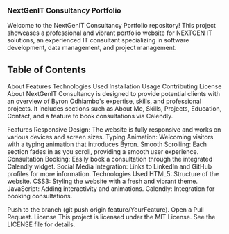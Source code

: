 ### NextGenIT Consultancy Portfolio
Welcome to the NextGenIT Consultancy Portfolio repository! This project showcases a professional and vibrant portfolio website for NEXTGEN IT solutions, an experienced IT consultant specializing in software development, data management, and project management.

## Table of Contents
About
Features
Technologies Used
Installation
Usage
Contributing
License
About
NextGenIT Consultancy is designed to provide potential clients with an overview of Byron Odhiambo's expertise, skills, and professional projects. It includes sections such as About Me, Skills, Projects, Education, Contact, and a feature to book consultations via Calendly.

Features
Responsive Design: The website is fully responsive and works on various devices and screen sizes.
Typing Animation: Welcoming visitors with a typing animation that introduces Byron.
Smooth Scrolling: Each section fades in as you scroll, providing a smooth user experience.
Consultation Booking: Easily book a consultation through the integrated Calendly widget.
Social Media Integration: Links to LinkedIn and GitHub profiles for more information.
Technologies Used
HTML5: Structure of the website.
CSS3: Styling the website with a fresh and vibrant theme.
JavaScript: Adding interactivity and animations.
Calendly: Integration for booking consultations.

Push to the branch (git push origin feature/YourFeature).
Open a Pull Request.
License
This project is licensed under the MIT License. See the LICENSE file for details.

